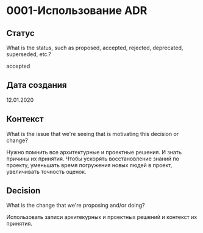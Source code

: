 # 0001-Использование ADR

## Статус

What is the status, such as proposed, accepted, rejected, deprecated, superseded, etc.?

accepted

## Дата создания

12.01.2020

## Контекст

What is the issue that we're seeing that is motivating this decision or change?

Нужно помнить все архитектурные и проектные решения. И знать причины их принятия. Чтобы ускорять восстановление знаний по проекту, уменьшать время погружения новых людей в проект, увеличивать точность оценок.

## Decision

What is the change that we're proposing and/or doing?

Использовать записи архитекурных и проектных решений и контекст их принятия.